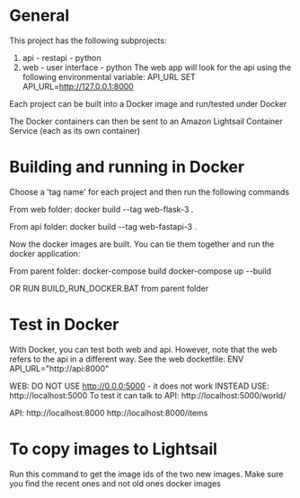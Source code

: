 # General
This project has the following subprojects:
1. api - restapi - python
1. web - user interface - python
The web app will look for the api using the following environmental variable: API_URL
SET API_URL=http://127.0.0.1:8000

Each project can be built into a Docker image and run/tested under Docker

The Docker containers can then be sent to an Amazon Lightsail Container Service (each as its own container)

# Building and running in Docker
Choose a 'tag name' for each project and then run the following commands

From web folder:
docker build --tag web-flask-3 .

From api folder:
docker build --tag web-fastapi-3 .

Now the docker images are built. You can tie them together and run the docker application:

From parent folder:
docker-compose build 
docker-compose up --build

OR 
RUN BUILD_RUN_DOCKER.BAT from parent folder 

# Test in Docker
With Docker, you can test both web and api. However, note that the web refers to the api in a different way. See the web docketfile:
    ENV API_URL="http://api:8000"

WEB: 
DO NOT USE http://0.0.0:5000 - it does not work
INSTEAD USE:
http://localhost:5000
To test it can talk to API:
http://localhost:5000/world/

API:
http://localhost:8000
http://localhost:8000/items 

# To copy images to Lightsail

Run this command to get the image ids of the two new images. Make sure you find the recent ones and not old ones
docker images



